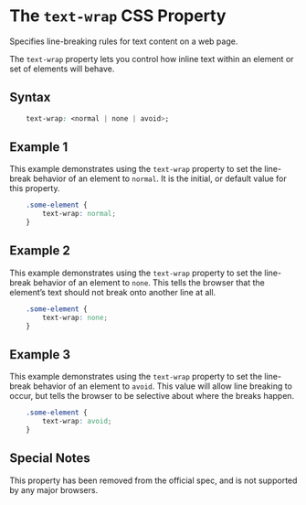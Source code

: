 # The `text-wrap` CSS Property

Specifies line-breaking rules for text content on a web page.

The `text-wrap` property lets you control how inline text within an element or set of elements will behave.

## Syntax

```css
    text-wrap: <normal | none | avoid>;
```

## Example 1

This example demonstrates using the `text-wrap` property to set the line-break behavior of an element to `normal`. It is the initial, or default value for this property.

```css
    .some-element {
        text-wrap: normal;
    }
```

## Example 2

This example demonstrates using the `text-wrap` property to set the line-break behavior of an element to `none`. This tells the browser that the element’s text should not break onto another line at all.

```css
    .some-element {
        text-wrap: none;
    }
```

## Example 3

This example demonstrates using the `text-wrap` property to set the line-break behavior of an element to `avoid`. This value will allow line breaking to occur, but tells the browser to be selective about where the breaks happen.

```css
    .some-element {
        text-wrap: avoid;
    }
```

## Special Notes

This property has been removed from the official spec, and is not supported by any major browsers.
